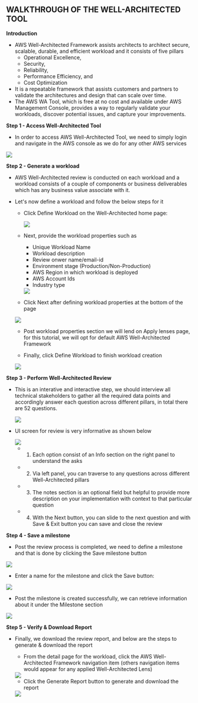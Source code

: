 ## WALKTHROUGH OF THE WELL-ARCHITECTED TOOL

**Introduction**<br>
- AWS Well-Architected Framework assists architects to architect secure, scalable, durable, and efficient workload and it consists of five pillars 
    - Operational Excellence, 
    - Security, 
    - Reliability, 
    - Performance Efficiency, and 
    - Cost Optimization 
- It is a repeatable framework that assists customers and partners to validate the architectures and design that can scale over time.
- The AWS WA Tool, which is free at no cost and available under AWS Management Console, provides a way to regularly validate your workloads, discover potential issues, and capture your improvements.  

**Step 1 - Access Well-Architected Tool**
- In order to access AWS Well-Architected Tool, we need to simply login and navigate in the AWS console as we do for any other AWS services

<img src="images/image.png" class="inline"/>
  
**Step 2 - Generate a workload**
- AWS Well-Architected review is conducted on each workload and a workload consists of a couple of components or business deliverables which has any business value associate with it.
- Let's now define a workload and follow the below steps for it
  
  - Click Define Workload on the Well-Architected home page:
    
    <img src="images/image2.png" class="inline"/>
  
  - Next, provide the workload properties such as
    
     - Unique Workload Name
     - Workload description 
     - Review onwer name/email-id
     - Environment stage (Production/Non-Production)
     - AWS Region in which workload is deployed
     - AWS Account Ids
     - Industry type
    
    <img src="images/image3.png" class="inline"/>
    
   - Click Next after defining workload properties at the bottom of the page
   
    <img src="images/image4.png" class="inline"/>
    
   - Post workload properties section we will lend on Apply lenses page, for this tutorial, we will opt for default AWS Well-Architected Framework 
   
   - Finally, click Define Workload to finish workload creation
    
    <img src="images/image5.png" class="inline"/>
    
**Step 3 - Perform Well-Architected Review**
- This is an interative and interactive step, we should interview all technical stakeholders to gather all the required data points and accordingly answer each question across different pillars, in total there are 52 questions.

    <img src="images/image6.png" class="inline"/>

- UI screen for review is very informative as shown below
  
    <img src="images/image7.png" class="inline"/>
    
    - 1. Each option consist of an Info section on the right panel to understand the asks
    - 2. Via left panel, you can traverse to any questions across different Well-Architected pillars
    - 3. The notes section is an optional field but helpful to provide more description on your implementation with context to that particular question
    - 4. With the Next button, you can slide to the next question and with Save & Exit button you can save and close the review

**Step 4 - Save a milestone**
- Post the review process is completed, we need to define a milestone and that is done by clicking the Save milestone button

<img src="images/image8.png" class="inline"/>

- Enter a name for the milestone and click the Save button:

<img src="images/image9.png" class="inline"/>

- Post the milestone is created successfully, we can retrieve information about it under the Milestone section

<img src="images/image10.png" class="inline"/>

**Step 5 - Verify & Download Report**
- Finally, we download the review report, and below are the steps to generate & download the report

  - From the detail page for the workload, click the AWS Well-Architected Framework navigation item (others navigation items would appear for any applied Well-Architected Lens)
  
  <img src="images/image11.png" class="inline"/>
  
  - Click the Generate Report button to generate and download the report
  
  <img src="images/image12.png" class="inline"/>
